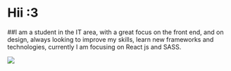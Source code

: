# Hii :3

##I am a student in the IT area, with a great focus on the front end, and on design, always looking to improve my skills, learn new frameworks and technologies, currently I am focusing on React js and SASS.

<p align="left" margin-left="1em">
     <img src="https://github-readme-stats.vercel.app/api/top-langs/?username=4ly-a&layout=compact&theme=tokyonight"/>
    <br/> <br/>
  <!--
     <img src="https://github-readme-stats.vercel.app/api?username=4ly-a&show_icons=true&theme=tokyonight"/>
   -->
</p>
